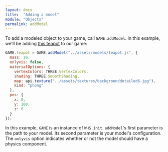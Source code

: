 ```yaml
---
layout: docs
title:  "Adding a model"
module: "Objects"
permalink: addModel
---
```

To add a modeled object to your game, call `GAME.addModel`. In this example, we'll be adding [this teapot](https://github.com/WhitestormJS/whitestorm.js/blob/master/examples/assets/models/teapot.js) to our game:

```javascript
GAME.teapot = GAME.addModel("../assets/models/teapot.js", {
  mass: 10,
  onlyvis: false,
  materialOptions: {
    vertexColors: THREE.VertexColors,
    shading: THREE.SmoothShading,
    map: api.texture("../assets/textures/backgrounddetailed6.jpg"),
    kind: "phong"
  },
  pos: {
    x: 0,
    y: 100,
    z: 0
  }
});
```

In this example, `GAME` is an instance of `WHS.init`. `addModel`'s first parameter is the path to your model. Its second parameter is your model's configuration. The `onlyvis` option indicates whether or not the model should have a physics component.
